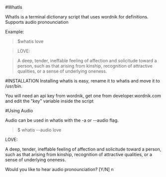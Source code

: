 #WhatIs

WhatIs is a terminal dictionary script that uses wordnik for definitions. Supports audio pronounciation

Example:

>$whatis love

>LOVE: 

>A deep, tender, ineffable feeling of affection and solicitude toward a person, such as that arising from kinship, recognition of attractive qualities, or a sense of underlying oneness.

#INSTALLATION
Installing whatis is easy, rename it to whatis and move it to /usr/bin.

You will need an api key from wordnik, get one from developer.wordnik.com and edit the "key" variable inside the script

#Using Audio

Audio can be used in whatis with the -a or --audio flag.

>$ whatis --audio love

LOVE: 

A deep, tender, ineffable feeling of affection and solicitude toward a person, such as that arising from kinship, recognition of attractive qualities, or a sense of underlying oneness.

Would you like to hear audio pronounciation? [Y/N] n

